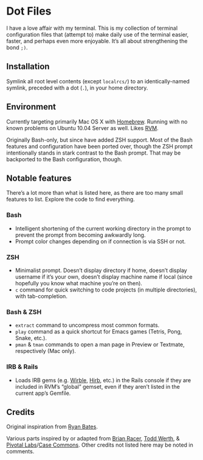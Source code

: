 # Dot Files #
I have a love affair with my terminal. This is my collection of
terminal configuration files that (attempt to) make daily use of the
terminal easier, faster, and perhaps even more enjoyable. It’s all
about strengthening the bond `;)`.

## Installation ##
Symlink all root level contents (except `localrcs/`) to an
identically-named symlink, preceded with a dot (`.`), in your home
directory.

## Environment ##
Currently targeting primarily Mac OS X with
[Homebrew](http://mxcl.github.com/homebrew). Running with no known
problems on Ubuntu 10.04 Server as well. Likes
[RVM](https://rvm.beginrescueend.com/).

Originally Bash-only, but since have added ZSH support. Most of the
Bash features and configuration have been ported over, though the ZSH
prompt intentionally stands in stark contrast to the Bash prompt. That
may be backported to the Bash configuration, though.

## Notable features ##
There’s a lot more than what is listed here, as there are too many
small features to list. Explore the code to find everything.

### Bash ###
- Intelligent shortening of the current working directory in the prompt
  to prevent the prompt from becoming awkwardly long.
- Prompt color changes depending on if connection is via SSH or not.

### ZSH ###
- Minimalist prompt. Doesn’t display directory if home, doesn’t display
  username if it’s your own, doesn’t display machine name if local
  (since hopefully you know what machine you’re on then).
- `c` command for quick switching to code projects (in multiple
  directories), with tab-completion.

### Bash & ZSH ###
- `extract` command to uncompress most common formats.
- `play` command as a quick shortcut for Emacs games (Tetris, Pong,
  Snake, etc.).
- `pman` & `tman` commands to open a man page in Preview or Textmate,
  respectively (Mac only).

### IRB & Rails ###
- Loads IRB gems (e.g. [Wirble](http://pablotron.org/software/wirble/),
  [Hirb](http://tagaholic.me/2009/03/13/hirb-irb-on-the-good-stuff.html),
  etc.) in the Rails console if they are included in RVM’s “global”
  gemset, even if they aren’t listed in the current app’s Gemfile.

## Credits ##
Original inspiration from [Ryan Bates](https://github.com/ryanb/dotfiles).

Various parts inspired by or adapted from
[Brian Racer](https://github.com/anveo/dotfiles),
[Todd Werth](https://github.com/twerth/dotfiles), &
[Pivotal Labs](https://github.com/pivotal/vim-config)/[Case Commons](https://github.com/Casecommons/vim-config).
Other credits not listed here may be noted in comments.
